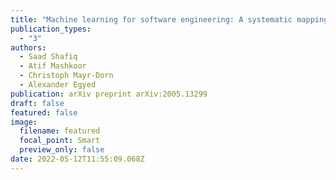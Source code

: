 ```yaml
---
title: "Machine learning for software engineering: A systematic mapping"
publication_types:
  - "3"
authors:
  - Saad Shafiq
  - Atif Mashkoor
  - Christoph Mayr-Dorn
  - Alexander Egyed
publication: arXiv preprint arXiv:2005.13299
draft: false
featured: false
image:
  filename: featured
  focal_point: Smart
  preview_only: false
date: 2022-05-12T11:55:09.068Z
---
```

